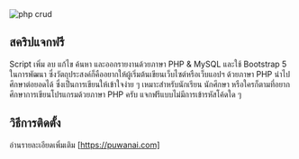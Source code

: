 <img alt="php crud" src="https://puwanai.com/images-software/20220307204502_01614.png?1646660703">

## สคริปแจกฟรี
Script เพิ่ม ลบ แก้ไข ค้นหา และออกรายงานด้วยภาษา PHP & MySQL และใช้ Bootstrap 5 ในการพัฒนา ซึ่งวัตถุประสงค์ก็คืออยากให้ผู้เริ่มต้นเขียนเว็บไซต์หรือเว็บแอปฯ ด้วยภาษา PHP นำไปศึกษาต่อยอดได้ ซึ่งเป็นการเขียนให้เข้าใจง่าย ๆ เหมาะสำหรับนักเรียน นักศึกษา หรือใครก็ตามที่อยากศึกษาการเขียนโปรแกรมด้วยภาษา PHP ครับ แจกฟรีแบบไม่มีการเข้ารหัสโค้ดใด ๆ

## วิธีการติดตั้ง
อ่านรายละเอียดเพิ่มเติม [https://puwanai.com]

[https://puwanai.com]: https://puwanai.com/software-php-mysql-css-framework-bootstrap-5.html